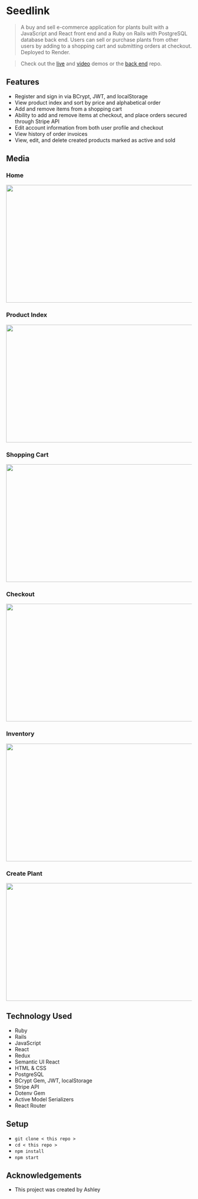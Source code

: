 # Seedlink 
> A buy and sell e-commerce application for plants built with a JavaScript and React front end and a Ruby on Rails with PostgreSQL database back end. Users can sell or purchase plants from other users by adding to a shopping cart and submitting orders at checkout. Deployed to Render.

> Check out the <a href="https://seedlink.netlify.app/">live</a> and <a href="https://vimeo.com/863265175/f85d25b2e3">video</a> demos or the <a href="https://github.com/ashhhlynn/final-marketplace-api">back end</a> repo.

## Features
- Register and sign in via BCrypt, JWT, and localStorage
- View product index and sort by price and alphabetical order
- Add and remove items from a shopping cart
- Ability to add and remove items at checkout, and place orders secured through Stripe API
- Edit account information from both user profile and checkout
- View history of order invoices
- View, edit, and delete created products marked as active and sold

## Media 
### Home
<img width="650" height="320" src="https://user-images.githubusercontent.com/84604278/227614097-af76bb6b-c356-41e9-af10-7b5d6bd35670.png">

### Product Index
<img width="650" height="320" src="https://user-images.githubusercontent.com/84604278/227587296-1b5871f0-92c5-4792-9dce-05451fc0a441.png">

### Shopping Cart
<img width="650" height="320" src="https://user-images.githubusercontent.com/84604278/227553772-03604489-1ec3-4fe1-b4db-fce11467b7e9.png">

### Checkout
<img width="650" height="320" src="https://user-images.githubusercontent.com/84604278/227588119-b350aded-1532-4dba-b680-306d5051dc38.png">

### Inventory
<img width="650" height="320" src="https://user-images.githubusercontent.com/84604278/227588163-8506c97b-7f7a-44e8-8dcf-5fdc4dbf482e.png">

### Create Plant
<img width="650" height="320" src="https://user-images.githubusercontent.com/84604278/227554530-7ee3ecb7-4c73-4f7b-b88e-cd86994f3228.png">

## Technology Used
- Ruby 
- Rails
- JavaScript
- React
- Redux
- Semantic UI React
- HTML & CSS
- PostgreSQL
- BCrypt Gem, JWT, localStorage 
- Stripe API
- Dotenv Gem 
- Active Model Serializers
- React Router

## Setup
- ` git clone < this repo > `
- ` cd < this repo > `
- ` npm install `
- ` npm start `

## Acknowledgements
- This project was created by Ashley
